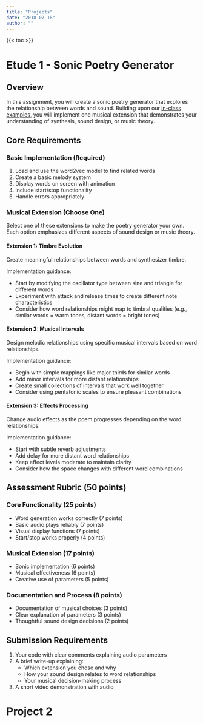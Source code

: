 ```yaml
---
title: "Projects"
date: "2018-07-18"
author: ""
---
```


{{< toc >}}


# Etude 1 - Sonic Poetry Generator 

## Overview
In this assignment, you will create a sonic poetry generator that explores the relationship between words and sound. Building upon our [in-class examples](../lectures/week-2/word2vec-intro/), you will implement one musical extension that demonstrates your understanding of synthesis, sound design, or music theory.

## Core Requirements

### Basic Implementation (Required)
1. Load and use the word2vec model to find related words
2. Create a basic melody system
3. Display words on screen with animation
4. Include start/stop functionality
5. Handle errors appropriately

### Musical Extension (Choose One)
Select one of these extensions to make the poetry generator your own. Each option emphasizes different aspects of sound design or music theory.

#### Extension 1: Timbre Evolution
Create meaningful relationships between words and synthesizer timbre. 

Implementation guidance:
- Start by modifying the oscillator type between sine and triangle for different words
- Experiment with attack and release times to create different note characteristics
- Consider how word relationships might map to timbral qualities (e.g., similar words = warm tones, distant words = bright tones)

#### Extension 2: Musical Intervals
Design melodic relationships using specific musical intervals based on word relationships. 

Implementation guidance:
- Begin with simple mappings like major thirds for similar words
- Add minor intervals for more distant relationships
- Create small collections of intervals that work well together
- Consider using pentatonic scales to ensure pleasant combinations

#### Extension 3: Effects Processing
Change audio effects as the poem progresses depending on the word relationships.

Implementation guidance:
- Start with subtle reverb adjustments
- Add delay for more distant word relationships
- Keep effect levels moderate to maintain clarity
- Consider how the space changes with different word combinations

## Assessment Rubric (50 points)

### Core Functionality (25 points)
- Word generation works correctly (7 points)
- Basic audio plays reliably (7 points)
- Visual display functions (7 points)
- Start/stop works properly (4 points)

### Musical Extension (17 points)
- Sonic implementation (6 points)
- Musical effectiveness (6 points)
- Creative use of parameters (5 points)

### Documentation and Process (8 points)
- Documentation of musical choices (3 points)
- Clear explanation of parameters (3 points)
- Thoughtful sound design decisions (2 points)


## Submission Requirements
1. Your code with clear comments explaining audio parameters
2. A brief write-up explaining:
   - Which extension you chose and why
   - How your sound design relates to word relationships
   - Your musical decision-making process
3. A short video demonstration with audio 
   
# Project 2 